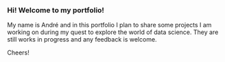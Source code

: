 ### Hi! Welcome to my portfolio!

My name is André and in this portfolio I plan to share some projects I am working on during my quest to explore the world of data science. They are still works in progress and any feedback is welcome.

Cheers!
